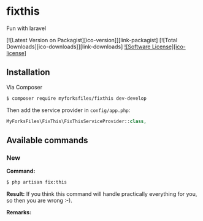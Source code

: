 # fixthis

Fun with laravel

[![Latest Version on Packagist][ico-version]][link-packagist]
[![Total Downloads][ico-downloads]][link-downloads]
[![Software License][ico-license]](license.md)


## Installation

Via Composer

```bash
$ composer require myforksfiles/fixthis dev-develop
```

Then add the service provider in `config/app.php`:

```php
MyForksFiles\FixThis\FixThisServiceProvider::class,
```

## Available commands

### New
**Command:**
```bash
$ php artisan fix:this
```

**Result:**
If you think this command will handle practically everything for you, so then you are wrong :-).


**Remarks:**

